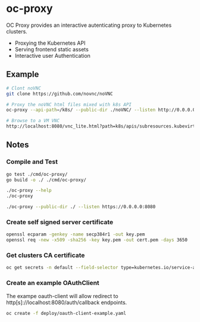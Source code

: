 # oc-proxy

OC Proxy provides an interactive autenticating proxy to Kubernetes clusters.

- Proxying the Kubernetes API
- Serving frontend static assets
- Interactive user Authentication

## Example

``` bash
# Clont noVNC
git clone https://github.com/novnc/noVNC

# Proxy the noVNC html files mixed with k8s API
oc-proxy --api-path=/k8s/ --public-dir ./noVNC/ --listen http://0.0.0.0:8080 --api-server https://api.ostest.test.metalkube.org:6443 --base-address http://localhost:8080 -skip-verify-tls

# Browse to a VM VNC
http://localhost:8080/vnc_lite.html?path=k8s/apis/subresources.kubevirt.io/v1alpha3/namespaces/yzamir/virtualmachineinstances/rhel7-steep-cod/vnc
```

## Notes

### Compile and Test

``` bash
go test ./cmd/oc-proxy/
go build -o ./ ./cmd/oc-proxy/

./oc-proxy --help
./oc-proxy

./oc-proxy --public-dir ./ --listen https://0.0.0.0:8080
```

### Create self signed server certificate

``` bash
openssl ecparam -genkey -name secp384r1 -out key.pem
openssl req -new -x509 -sha256 -key key.pem -out cert.pem -days 3650
```

### Get clusters CA certificate

``` bash
oc get secrets -n default --field-selector type=kubernetes.io/service-account-token -o json | jq '.items[0].data."ca.crt"' -r | python -m base64 -d > ca.crt
```

### Create an example OAuthClient

The exampe oauth-client will allow redirect to http[s]://localhost:8080/auth/callback endpoints.


``` bash
oc create -f deploy/oauth-client-example.yaml
```